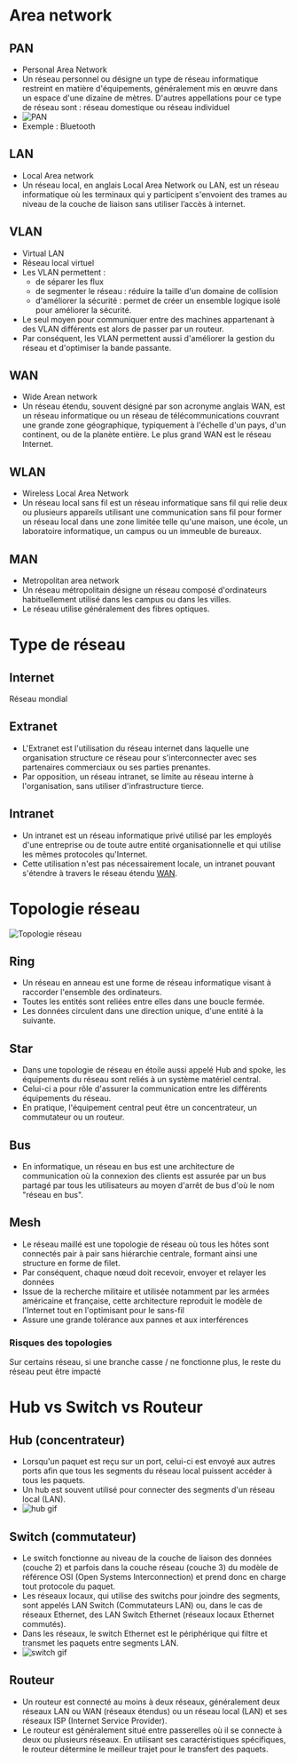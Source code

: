 # Area network

## PAN
- Personal Area Network
- Un réseau personnel ou désigne un type de réseau informatique restreint en matière d'équipements, généralement mis en œuvre dans un espace d'une dizaine de mètres. D'autres appellations pour ce type de réseau sont : réseau domestique ou réseau individuel
- ![PAN](https://static.packt-cdn.com/products/9781788621434/graphics/assets/ce1b33ed-826d-47c7-8fb5-d9d2215a2d93.png)
- Exemple : Bluetooth

## LAN
- Local Area network
- Un réseau local, en anglais Local Area Network ou LAN, est un réseau informatique où les terminaux qui y participent s'envoient des trames au niveau de la couche de liaison sans utiliser l’accès à internet.

## VLAN
- Virtual LAN
- Réseau local virtuel
- Les VLAN permettent :
  - de séparer les flux
  - de segmenter le réseau : réduire la taille d'un domaine de collision
  - d'améliorer la sécurité : permet de créer un ensemble logique isolé pour améliorer la sécurité.
- Le seul moyen pour communiquer entre des machines appartenant à des VLAN différents est alors de passer par un routeur.
- Par conséquent, les VLAN permettent aussi d'améliorer la gestion du réseau et d'optimiser la bande passante.

## WAN
- Wide Arean network
- Un réseau étendu, souvent désigné par son acronyme anglais WAN, est un réseau informatique ou un réseau de télécommunications couvrant une grande zone géographique, typiquement à l'échelle d'un pays, d'un continent, ou de la planète entière. Le plus grand WAN est le réseau Internet.

## WLAN
- Wireless Local Area Network
- Un réseau local sans fil est un réseau informatique sans fil qui relie deux ou plusieurs appareils utilisant une communication sans fil pour former un réseau local dans une zone limitée telle qu'une maison, une école, un laboratoire informatique, un campus ou un immeuble de bureaux.

## MAN
- Metropolitan area network
- Un réseau métropolitain désigne un réseau composé d'ordinateurs habituellement utilisé dans les campus ou dans les villes.
- Le réseau utilise généralement des fibres optiques.

# Type de réseau

## Internet
Réseau mondial

## Extranet
- L'Extranet est l'utilisation du réseau internet dans laquelle une organisation structure ce réseau pour s'interconnecter avec ses partenaires commerciaux ou ses parties prenantes.
- Par opposition, un réseau intranet, se limite au réseau interne à l'organisation, sans utiliser d'infrastructure tierce.

## Intranet
- Un intranet est un réseau informatique privé utilisé par les employés d'une entreprise ou de toute autre entité organisationnelle et qui utilise les mêmes protocoles qu'Internet.
- Cette utilisation n'est pas nécessairement locale, un intranet pouvant s'étendre à travers le réseau étendu [WAN](#WAN).

# Topologie réseau
![Topologie réseau](https://sti2d.ecolelamache.org/reseau_topologie.jpg)

## Ring
- Un réseau en anneau est une forme de réseau informatique visant à raccorder l'ensemble des ordinateurs. 
- Toutes les entités sont reliées entre elles dans une boucle fermée.
- Les données circulent dans une direction unique, d'une entité à la suivante.

## Star
- Dans une topologie de réseau en étoile aussi appelé Hub and spoke, les équipements du réseau sont reliés à un système matériel central.
- Celui-ci a pour rôle d'assurer la communication entre les différents équipements du réseau.
- En pratique, l'équipement central peut être un concentrateur, un commutateur ou un routeur.

## Bus
- En informatique, un réseau en bus est une architecture de communication où la connexion des clients est assurée par un bus partagé par tous les utilisateurs au moyen d'arrêt de bus d'où le nom "réseau en bus". 

## Mesh
- Le réseau maillé est une topologie de réseau où tous les hôtes sont connectés pair à pair sans hiérarchie centrale, formant ainsi une structure en forme de filet. 
- Par conséquent, chaque nœud doit recevoir, envoyer et relayer les données
- Issue de la recherche militaire et utilisée notamment par les armées américaine et française, cette architecture reproduit le modèle de l'Internet tout en l'optimisant pour le sans-fil
- Assure une grande tolérance aux pannes et aux interférences

### Risques des topologies
Sur certains réseau, si une branche casse / ne fonctionne plus, le reste du réseau peut être impacté

# Hub vs Switch vs Routeur
## Hub (concentrateur)
- Lorsqu'un paquet est reçu sur un port, celui-ci est envoyé aux autres ports afin que tous les segments du réseau local puissent accéder à tous les paquets.  
- Un hub est souvent utilisé pour connecter des segments d'un réseau local (LAN).
- ![hub gif](https://media.fs.com/images/community/upload/wangEditor/201909/12/_1568281840_ZK4myJNWO8.gif)

## Switch (commutateur)
- Le switch fonctionne au niveau de la couche de liaison des données (couche 2) et parfois dans la couche réseau (couche 3) du modèle de référence OSI (Open Systems Interconnection) et prend donc en charge tout protocole du paquet.  
- Les réseaux locaux, qui utilise des switchs pour joindre des segments, sont appelés LAN Switch (Commutateurs LAN) ou, dans le cas de réseaux Ethernet, des LAN Switch Ethernet (réseaux locaux Ethernet commutés).  
- Dans les réseaux, le switch Ethernet est le périphérique qui filtre et transmet les paquets entre segments LAN.
- ![switch gif](https://media.fs.com/images/community/upload/wangEditor/201909/12/_1568281863_IvmTIjDdFk.gif)

## Routeur
- Un routeur est connecté au moins à deux réseaux, généralement deux réseaux LAN ou WAN (réseaux étendus) ou un réseau local (LAN) et ses réseaux ISP (Internet Service Provider).  
- Le routeur est généralement situé entre passerelles où il se connecte à deux ou plusieurs réseaux. En utilisant ses caractéristiques spécifiques, le routeur détermine le meilleur trajet pour le transfert des paquets.